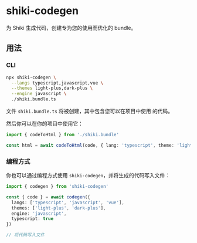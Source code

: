 # shiki-codegen

<Badges name="shiki-codegen" />

为 Shiki 生成代码，创建专为您的使用而优化的 bundle。

## 用法

### CLI

```bash
npx shiki-codegen \
  --langs typescript,javascript,vue \
  --themes light-plus,dark-plus \
  --engine javascript \
  ./shiki.bundle.ts
```

文件 `shiki.bundle.ts` 将被创建，其中包含您可以在项目中使用 的代码。

然后你可以在你的项目中使用它：

```ts
import { codeToHtml } from './shiki.bundle'

const html = await codeToHtml(code, { lang: 'typescript', theme: 'light-plus' })
```

### 编程方式

你也可以通过编程方式使用 `shiki-codegen`，并将生成的代码写入文件：

```ts
import { codegen } from 'shiki-codegen'

const { code } = await codegen({
  langs: ['typescript', 'javascript', 'vue'],
  themes: ['light-plus', 'dark-plus'],
  engine: 'javascript',
  typescript: true
})

// 将代码写入文件
```
